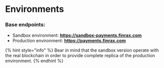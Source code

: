 # Environments

### Base endpoints:

* Sandbox environment: **https://sandbox-payments.finrax.com**
* Production environment: **https://payments.finrax.com**

{% hint style="info" %}
Bear in mind that the sandbox version operate with the real blockchain in order to provide complete replica of the production environment.
{% endhint %}



